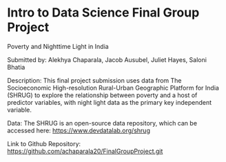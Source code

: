 # Intro to Data Science Final Group Project

Poverty and Nighttime Light in India

Submitted by: Alekhya Chaparala, Jacob Ausubel, Juliet Hayes, Saloni Bhatia

Description: This final project submission uses data from The Socioeconomic High-resolution Rural-Urban Geographic Platform for India (SHRUG) to explore the relationship between poverty and a host of predictor variables, with night light data as the primary key independent variable. 

Data: The SHRUG is an open-source data repository, which can be accessed here: https://www.devdatalab.org/shrug

Link to Github Repository: 
https://github.com/achaparala20/FinalGroupProject.git


